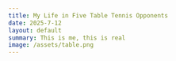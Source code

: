 ```yaml
---
title: My Life in Five Table Tennis Opponents
date: 2025-7-12
layout: default
summary: This is me, this is real
image: /assets/table.png
---
```


<style>
  article {
    max-width: 800px;
    margin: 40px auto;
    padding: 0 20px;
    font-family: -apple-system, BlinkMacSystemFont, 'Segoe UI', Roboto, 'Helvetica Neue', sans-serif;
    line-height: 1.7;
  }

  h1 {
    font-size: 2rem;
    margin-bottom: 0.5em;
  }

  p {
    font-size: 1.05em;
    margin-bottom: 1.2em;
  }

  ol {
    counter-reset: list-counter;
    padding-left: 0;
  }

  li {
    list-style: none;
    margin-bottom: 2.5em;
    position: relative;
  }

  li::before {
    counter-increment: list-counter;
    content: counter(list-counter) ". ";
    font-weight: bold;
    font-size: 1.25em;
    position: absolute;
    left: -2.2em;
    top: 0;
    color: #ff4b4b;
  }

  .item-title {
    font-weight: bold;
    font-size: 1.25em;
    margin-bottom: 0.4em;
  }

---
title: Clarifying My Positions
date: 2025-7-10
layout: default
summary: Before we go any further
image: /assets/logo.png
---

<style>
  article {
    max-width: 800px;
    margin: 40px auto;
    padding: 0 20px;
    font-family: -apple-system, BlinkMacSystemFont, 'Segoe UI', Roboto, 'Helvetica Neue', sans-serif;
    line-height: 1.7;
  }

  h1 {
    font-size: 2rem;
    margin-bottom: 0.5em;
  }

  p {
    font-size: 1.05em;
    margin-bottom: 1.2em;
  }

  ol {
    counter-reset: list-counter;
    padding-left: 0;
  }

  li {
    list-style: none;
    margin-bottom: 2.5em;
    position: relative;
  }

  li::before {
    counter-increment: list-counter;
    content: counter(list-counter) ". ";
    font-weight: bold;
    font-size: 1.25em;
    position: absolute;
    left: -2.2em;
    top: 0;
    color: #ff4b4b;
  }

  .item-title {
    font-weight: bold;
    font-size: 1.25em;
    margin-bottom: 0.4em;
  }
<article>
<p style="text-align: center">
<strong>My Life In Five Table Tennis Opponents</strong>
</p>
<p>
	The impact table tennis has had on my life cannot be overstated. No, I don’t mean ping pong. I’m not trying to hit the ball on the other side of the table, I’m trying to win. It would be more accurate to ask what my importance is to the game of table tennis; to that I would say, probably very small. Probably infinitesimal in the sea of great players in the world, and yet, I’m honored to have participated in it at all. 
</p>
<p>
	Some people play ping pong, and they slap around a plastic ball, and that's fine. But when you meet someone who plays table tennis, you can feel it. This isn’t some challengers bullshit either. You don’t transcend space and time and have a threesome. It's truly about control over the ball, and how you interact with it. When I play, I know where the ball is how I know where my self is, and that feeling is one of the greatest pleasures of my life. You can imagine a little boy splitting his soul in two and dancing with the other half, and that doesn’t really do it justice. So maybe you do transcend space and time (but there haven’t been any threesomes yet). It’s probably like how Federer feels when he plays tennis; I can only wonder. Hopefully it's how you feel about something.
</p>
<p>
	And with all this talk you might think I’m world class or something. I’m not. I’m pretty good – definitely better than you – but way worse than any tournament player or something. I don’t write this because I’m good, I write it because I love the game. So here is my life in five crucial opponents.
</p>
<ol>

<li><strong>Dad</strong></li>
</ol>
<p>
	Of course it begins with my dad, but it's not the first time I remember playing ping pong. 
</p>
<p>
	I remember being dropped off at this game room type place that watches kids, and I asked a lady to play with me. I was very little, so she made sure I knew what I was getting into. A few uncoordinated minutes later and she hits me with “I thought you said you could play.” I wasn’t offended because obviously I couldn’t, but I was upset that she caught me in a lie. 
</p>
<p>
	The next time I remember playing was when my dad taught me how to simply hit the ball over the net. Soon enough, it was instilled that my backhand was my bread and butter. No spin yet, no power, just consistency. Me and Papa would count the amount of shots we could rally to, once achieving five hundred. I had the basics down, and all was tranquil, and then before I knew it we played against each other.
</p>
<p>
	The most important thing to remember about this: how my dad would keep the score. When going on long streaks of swift victory, he wouldn’t even say my score out loud, only his.
</p>
<p>
	A fast crosscourt serve. “Seven.” 
</p>
<p>
	A change-up down the line serve. “Eight.”
</p>
<p>
	It really stung when he did that. It made me feel like he was playing and I was just watching him play me. Before long I would try to return his cross court serves with a ferocious forehand, and more and more of my responses started going in. The games became more even, but he would still surely beat me. Sometimes I got really frustrated, trying dumb short serves or silly tactics to throw him off or cheat my way to a win. None of that worked. 
</p>
<p>
Despite the tension there, now we could rally with our fast forehands. And you really felt like you were on to something with these forehands. Sometimes he would try this brutal bitch slap backhand to just wipe the ball off the court, but he never really got it. I took note of this.
</p>
<p>
Years passed and I got better and better and he did not. He was a great player: capable of taking advantage of kill opportunities, but a defensive specialist through and through. This was the tennis player he was too, but eventually table tennis separates itself from tennis. And before I knew it I was crushing it and he was just trying to return it. Sometimes successful, but usually not. And I was beating my dear father. 
</p>
<p>
And I worked hard on his bitch slap backhand. It is now my most used shot. I wish I had statistics for this, I’m sure 70% of my shots are bitch slap backhands. It is the expression of wanting the point to be over, despite anything, and it feels satisfying, to say the least.
</p>
<p>
Table tennis shows me what words can do, which is not much. To say it feels satisfying is making a noise about so much more than a noise, which is how all of language is, I guess.
</p>
<ol>

<li><strong>Michael Harlow</strong></li>
</ol>
<p>
	Never in my life have I thought to myself “what a soul on this guy” until him. If you met him you would think the same thing, I’m sure. He was the head of music at this outdoorsy Jewish camp I went to. His voice was loud. Beautiful, yes, but loud in the best way. Like he never needed a microphone. Like when he would sing and play his guitar it was everything he had, every time. And it probably wasn’t but it really felt that way if you saw him. You can just tell when someone is doing something they were meant to do, and that was just his thing. I guess right now mine is writing about table tennis.
</p>
<p>
	
</p>
<p>
	Going to this new camp, meeting all these new people, it was very hard. The really athletic kids will always do well in a new place like this, just play a sport and everyone wants to be on their team. It doesn’t hurt that I was kind of a funny kid, and relatively nice, but what really helped was the table tennis. The table was outside in the middle of all the bunks, covered in dirt with a metal net. It was perfect.
</p>
<p>
I was 13 at this point and by far the best in my age group. Some kids were pretty good, but they didn’t get it. We made a tournament of 32 kids to play, and in the finals I agreed to play a best of seven with my friend Kian. I remember beating him easily, and him asking to call it a tie in the finals. He was one of these good-at-everything-since-birth kind of athletic kids that was so competitive because that mindset always paid off for him. Not this time. He wasn’t on my level, but I agreed we could call it a tie if I got to keep the tournament bracket paper. Today, I don’t know where that paper is.
</p>
<p>
	Sometime after, Michael Harlow agreed to play me. Which is just such a great name, too. I wasn’t expecting much, considering he was kind of a big guy, and besides, what have I not seen in this game? I thought myself a veteran.
</p>
<p>
	The first thing I threw at him he let it fall almost to the ground before slashing sideways as hard as he could. The ball popped in the air and when it hit the table it went completely sideways to the bounce. I was dumbfounded. Once I figured out how to get those back, he would slam back my returns. He crushed me, and I was crushed. I mean I wasn’t really crushed, but I was made aware that I still have a lot of room to grow in this game. 
</p>
<p>
	Years passed and I went to many new places, fell in and out of love, and became a much better player. In my summer going into my sophomore year of college, I went back to this camp as a counselor. It was a really important summer to me, full of lifelong friendships and memories. But that really isn’t what this is about.
</p>
<p>
	When I showed up and saw the table in the staff break room, I knew what was up. Off the rip, I was wiping kids off the board, with many new tools in my arsenal. Another place was just another place to be the best at table tennis. 
</p>
<p>
	One day I’m playing around with my friend, who I was kind of training, and who do I see but Michael Harlow. He looked like he never aged at all. He’s in the staff break room and I go over to him while he’s with his girlfriend.
</p>
<p>
	“Mr. Harlow.”
</p>
<p>
	He looks up at me from a beanbag.
</p>
<p>
	“You don’t remember me.”
</p>
<p>
	“No I don’t.”
</p>
<p>
	“Five years ago you beat me in table tennis. I request a rematch.”
</p>
<p>
	“Yeah sure man sounds good.”
</p>
<p>
	
</p>
<p>
	And we play our rematch. And I’m genuinely nervous about this. It’s not every day you run into an old master you knew from when you were a mere sapling.
</p>
<p>
	We had a very close game, full of his fantastic spin and my flashy backhand. A small crowd is drawn. And he beats me.
</p>
<p>
	“Damn bro, you waited five years for this?”
</p>
<p>
	“Good game…”
</p>
<p>
	What’s left but a good game? It would’ve been so perfect to have beat him then, but I just never play people who play like him. A few more times I played him and I learned his strategies and defeated him once and for all, many times. But the thoughts of failure in that first crucial game were not put to rest. Me beating Michael also goaded new opponents.
</p>
<p>
	Kyle, my former bunk counselor from 6 years ago, also played.
</p>
<ol>

<li><strong>Kyle</strong></li>
</ol>
<p>
	I think his last name was Ramp?
</p>
<p>
	When I was a camper every counselor was some kind of hippie Jewish person (which is what I have become!), but not Kyle. I’m not even sure if this guy is Jewish. In fact, I don’t think he was and I don’t know why he worked there.
</p>
<p>
	Many nights we would hear scary stories about ghosts or triumphant ones about Israel. When it was Kyle's turn to wish us good night we got his life story. But now I feel bad, I don’t want to lay out this guy's business, so I’ll leave you with this: he told us that he went to Machu Picchu with his family and a hawk ripped out one of his testicles. And he has a scar on his ballsack that’s shaped like a question mark. To this day I don’t know if that was true. 
</p>
<p>
	But anyways, I remember being a camper and really liking this guy. He was full of secrets and yet very authentic. He led the sports activity, and despite being awful at sports, me and him really got along. I was fast as hell but completely useless, dropping any pass thrown to me. And there was Kyle, unapologetically telling me I was awful.
</p>
<p>
	Years later and I’m a counselor. And there this guy is and he’s got a football in his hands. We’re throwing it around and he tells me “I remember you were fast and couldn’t catch for shit.” In the years in between being a camper and a counselor I actually got very good at catching footballs. I would say better than any woman, at least.
</p>
<p>
	And of course, after beating Michael, I met him across the table table. And off the rip Kyle also beats me. Such an important summer to me. Two people who had a lot to teach me about the game. Kyle was an extremely interesting player. Hitting the ball with no spin, fast to my backhand as fast and with as much angle as he could. My backhand was my best shot, but he was relentless at this. Before long we did go back and forth with wins. 
</p>
<p>
And we had some really good games. We would go hard and get sweaty. I remember there was some kind of dance party happening outside the staff lounge. I missed it to play table tennis. I remember Ben, a dear friend, coming inside sweating about how great it was out there. 
</p>
<p>
Missing out wasn’t even a thought to me. I remember thinking “I hope they all had a great time,” as playing table tennis wasn’t even a decision. To call it obvious is like calling breathing obvious. 
</p>
<p>
And for many nights I’m wacking the ball with Kyle. After one I remember him sitting me down and explaining his long rivalry with Michael Harlow. I felt honored to get a glimpse at what they had. They had been going back and forth for years, apparently. After another night, I remember him admitting that I was really the better player, which never made sense to me because we really were pretty even on wins. 
</p>
<p>
I learned a lot that summer. I became a better player.
</p>
<ol>

<li><strong>My Ex-Girlfriend's Dad</strong></li>
</ol>
<p>
	Its the summer going into my junior year of high school and I’m staying with my ex-girlfriend’s family on the west coast of Florida. It's a beautiful house right on the beach, and I actually remember having a lot of fun there. I remember watching movies and not comprehending anything. 
</p>
<p>
	More importantly, I remember her father who was a D1 tennis player back in the day. And he was an insanely good tennis player, so you’d think that translates to being a good table tennis player. And you would be right.
</p>
<p>
	The house is held up on stilts for storm surges, and within the stilts was the table. The father was the only male in the family of five, so I felt a strange sense of bonding by doing stereotypical male activities with him. A kind of “wouldn’t it be nice to have a son” sort of thing. It’s weird and I don’t want to think about it anymore.
</p>
<p>
	But anyways we’re under the house and it starts to rain and I’m playing this man. He’s not very good, and I’m not even trying very much. I’m trying hard to not step on any masculine toes. The rain picks up and now it's storming over the ocean, creating a wall of water surrounding the stilts as rain runs down the walls of the house. After handedly beating him, he reveals to me that he is not left handed, and switches the paddle between his hands. Instantly, he is much better and this is truly some Princess Bride shit.
</p>
<p>
	The only problem is, though he was better using his dominant hand (and in fact a decent player) he was no match. I beat him every time, and I felt strange about it. It's a meaningless game, but was it really? 
</p>
<p>
	This game was unforgettable, and he was a kind man.
</p>
<ol>

<li><strong>Ansh (and Vinay)</strong></li>
</ol>
<p>
	This list would truly be incomplete without Ansh (and Vinay). When I showed up to college I was kind of a shell of myself. The start I had was pretty unfortunate, coming off an emotionally tumultuous couple of months. It was hard to focus on school for a while, which is hard when you’re just starting school. I was also pretty bad at interacting with people at first, which is also not great when you go to College.
</p>
<p>
	But in my orientation group was this guy Ansh. I was eager for any opponent, so I was just glad he wanted to play Table with me. 
</p>
<p>
He kept his backpack on during our first game, which was madness to me. It was a very close game and I can’t even remember who won. But our playstyles blended well together. I was just shocked he wouldn’t take his backpack off; when I play, I empty my pockets for the extra agility, and here was this guy who kept his whole backpack on, and still played extremely well. 
</p>
<p>
Over the next few years, he would become one of my most important friends, and what I can only call a training partner in table tennis. We greatly improved together, and went through many regimes of dominance over one another – constantly having to change our game to beat the other.
</p>
<p>
	
</p>
<p>
I remember one time we showed up to the table tennis club. It was a little open house thing for the club team, so we were intrigued. Then we learned that to play on the club team all you have to do is beat one of the sitting members in a match, which feels barbaric. I don’t know much about teams but they usually don’t work like that.
</p>
<p>
So we played against their top guy, and his nipples were poking through his shirt, which was extremely distracting. His serve wiggled a bit in the air, but it was nothing crazy. When he played us it was clear he was in extreme control of the ball, and ultimately a much better player than me or Ansh. He also had a sidekick who I guess was the head of the “JV” team equivalent for this. He had table tennis shoes, which made me afraid of what this was to them.
</p>
<p>
Me and Ansh left, and though we didn’t say it outloud, we knew their club was perverse. Nothing else could be said. 
</p>
<p>
To this day we still play frequently when we should be doing our work. We’re still about evenly matched, but the game has greatly changed. Now we also play with Vinay, a close friend of ours who is also pretty evenly matched. Vinay has a two handed backhand, and it’s actually not bad.
</p>
<p>
We go to the recreation center at our college where they have big white rooms where you can play table tennis in the void. Empty except for the sounds of the ball echoing through the thick air.
</p>
<p>
	Note that this is called <em>My Life</em> in Five opponents, not “Five Memorable Opponents.” From an existentialist perspective, you are what you do. In a game like Table Tennis, what you do is explicitly defined by who you play, and what it’s like. This is my best attempt to communicate what that’s been like, and as a result, communicate a part of who I am. A part that I am proud of.
</p>
<article>
